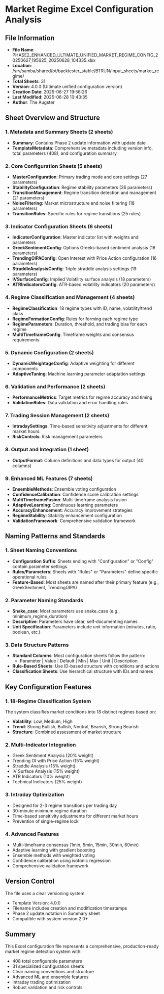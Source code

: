 # Market Regime Excel Configuration Analysis

## File Information
- **File Name**: PHASE2_ENHANCED_ULTIMATE_UNIFIED_MARKET_REGIME_CONFIG_20250627_195625_20250628_104335.xlsx
- **Location**: /srv/samba/shared/bt/backtester_stable/BTRUN/input_sheets/market_regime/
- **Total Sheets**: 31
- **Version**: 4.0.0 (Ultimate unified configuration version)
- **Creation Date**: 2025-06-27 19:56:26
- **Last Modified**: 2025-06-28 10:43:35
- **Author**: The Augster

## Sheet Overview and Structure

### 1. Metadata and Summary Sheets (2 sheets)
- **Summary**: Contains Phase 2 update information with update date
- **TemplateMetadata**: Comprehensive metadata including version info, total parameters (408), and configuration summary

### 2. Core Configuration Sheets (5 sheets)
- **MasterConfiguration**: Primary trading mode and core settings (27 parameters)
- **StabilityConfiguration**: Regime stability parameters (26 parameters)
- **TransitionManagement**: Regime transition detection and management (21 parameters)
- **NoiseFiltering**: Market microstructure and noise filtering (18 parameters)
- **TransitionRules**: Specific rules for regime transitions (25 rules)

### 3. Indicator Configuration Sheets (6 sheets)
- **IndicatorConfiguration**: Master indicator list with weights and parameters
- **GreekSentimentConfig**: Options Greeks-based sentiment analysis (18 parameters)
- **TrendingOIPAConfig**: Open Interest with Price Action configuration (16 parameters)
- **StraddleAnalysisConfig**: Triple straddle analysis settings (19 parameters)
- **IVSurfaceConfig**: Implied Volatility surface analysis (18 parameters)
- **ATRIndicatorsConfig**: ATR-based volatility indicators (20 parameters)

### 4. Regime Classification and Management (4 sheets)
- **RegimeClassification**: 18 regime types with ID, name, volatility/trend class
- **RegimeFormationConfig**: Rules for forming each regime type
- **RegimeParameters**: Duration, threshold, and trading bias for each regime
- **MultiTimeframeConfig**: Timeframe weights and consensus requirements

### 5. Dynamic Configuration (2 sheets)
- **DynamicWeightageConfig**: Adaptive weighting for different components
- **AdaptiveTuning**: Machine learning parameter adaptation settings

### 6. Validation and Performance (2 sheets)
- **PerformanceMetrics**: Target metrics for regime accuracy and timing
- **ValidationRules**: Data validation and error handling rules

### 7. Trading Session Management (2 sheets)
- **IntradaySettings**: Time-based sensitivity adjustments for different market hours
- **RiskControls**: Risk management parameters

### 8. Output and Integration (1 sheet)
- **OutputFormat**: Column definitions and data types for output (40 columns)

### 9. Enhanced ML Features (7 sheets)
- **EnsembleMethods**: Ensemble voting configuration
- **ConfidenceCalibration**: Confidence score calibration settings
- **MultiTimeframeFusion**: Multi-timeframe analysis fusion
- **AdaptiveLearning**: Continuous learning parameters
- **AccuracyEnhancement**: Accuracy improvement strategies
- **RegimeStability**: Stability enhancement configuration
- **ValidationFramework**: Comprehensive validation framework

## Naming Patterns and Standards

### 1. Sheet Naming Conventions
- **Configuration Suffix**: Sheets ending with "Configuration" or "Config" contain parameter settings
- **Rules/Parameters**: Sheets with "Rules" or "Parameters" define specific operational rules
- **Feature-Based**: Most sheets are named after their primary feature (e.g., GreekSentiment, TrendingOIPA)

### 2. Parameter Naming Standards
- **Snake_case**: Most parameters use snake_case (e.g., minimum_regime_duration)
- **Descriptive**: Parameters have clear, self-documenting names
- **Unit Specification**: Parameters include unit information (minutes, ratio, boolean, etc.)

### 3. Data Structure Patterns
- **Standard Columns**: Most configuration sheets follow the pattern:
  - Parameter | Value | Default | Min | Max | Unit | Description
- **Rule-Based Sheets**: Use ID-based structure with conditions and actions
- **Classification Sheets**: Use hierarchical structure with IDs and names

## Key Configuration Features

### 1. 18-Regime Classification System
The system classifies market conditions into 18 distinct regimes based on:
- **Volatility**: Low, Medium, High
- **Trend**: Strong Bullish, Bullish, Neutral, Bearish, Strong Bearish
- **Structure**: Combined assessment of market structure

### 2. Multi-Indicator Integration
- Greek Sentiment Analysis (20% weight)
- Trending OI with Price Action (15% weight)
- Straddle Analysis (15% weight)
- IV Surface Analysis (15% weight)
- ATR Indicators (10% weight)
- Technical Indicators (25% weight)

### 3. Intraday Optimization
- Designed for 2-3 regime transitions per trading day
- 30-minute minimum regime duration
- Time-based sensitivity adjustments for different market hours
- Prevention of single-regime lock

### 4. Advanced Features
- Multi-timeframe consensus (1min, 5min, 15min, 30min, 60min)
- Adaptive learning with gradient boosting
- Ensemble methods with weighted voting
- Confidence calibration using isotonic regression
- Comprehensive validation framework

## Version Control
The file uses a clear versioning system:
- Template Version: 4.0.0
- Filename includes creation and modification timestamps
- Phase 2 update notation in Summary sheet
- Compatible with system version 2.0+

## Summary
This Excel configuration file represents a comprehensive, production-ready market regime detection system with:
- 408 total configurable parameters
- 31 specialized configuration sheets
- Clear naming conventions and structure
- Advanced ML and ensemble features
- Intraday trading optimization
- Robust validation and risk controls